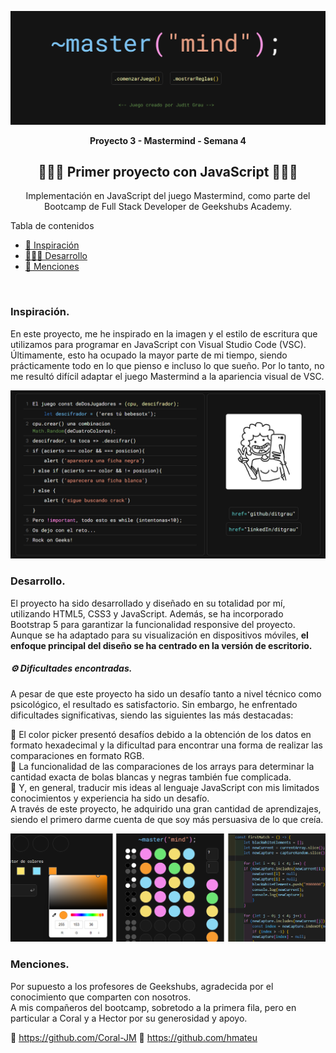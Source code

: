 ![image](./img/mastermind.png)
__<p align="center">Proyecto 3 - Mastermind - Semana 4</p>__
<h2 align="center">👩🏻‍💻 Primer proyecto con JavaScript 👩🏻‍💻</h2>


<p align="center">Implementación en JavaScript del juego Mastermind, como parte del Bootcamp de Full Stack Developer de Geekshubs Academy.</p>
<p 


## Tabla de contenidos

- [🎨 Inspiración](#inspiracion)
- [👩🏻‍💻 Desarrollo ](#desarrollo)
- [📢 Menciones](#menciones)
<br>

### Inspiración.

En este proyecto, me he inspirado en la imagen y el estilo de escritura que utilizamos para programar en JavaScript con Visual Studio Code (VSC). Últimamente, esto ha ocupado la mayor parte de mi tiempo, siendo prácticamente todo en lo que pienso e incluso lo que sueño. Por lo tanto, no me resultó difícil adaptar el juego Mastermind a la apariencia visual de VSC.


![image](./img/instrucciones.png)

### Desarrollo.
El proyecto ha sido desarrollado y diseñado en su totalidad por mí, utilizando HTML5, CSS3 y JavaScript. Además, se ha incorporado Bootstrap 5 para garantizar la funcionalidad responsive del proyecto. Aunque se ha adaptado para su visualización en dispositivos móviles, <b>el enfoque principal del diseño se ha centrado en la versión de escritorio. </b>
<br>

##### ⚙️ Dificultades encontradas.
A pesar de que este proyecto ha sido un desafío tanto a nivel técnico como psicológico, el resultado es satisfactorio. Sin embargo, he enfrentado dificultades significativas, siendo las siguientes las más destacadas:

🔸 El color picker presentó desafíos debido a la obtención de los datos en formato hexadecimal y la dificultad para encontrar una forma de realizar las comparaciones en formato RGB.<br>
🔸 La funcionalidad de las comparaciones de los arrays para determinar la cantidad exacta de bolas blancas y negras también fue complicada.<br>
🔸 Y, en general, traducir mis ideas al lenguaje JavaScript con mis limitados conocimientos y experiencia ha sido un desafío.<br>
A través de este proyecto, he adquirido una gran cantidad de aprendizajes, siendo el primero darme cuenta de que soy más persuasiva de lo que creía.

![image](./img/resumen.png)

### Menciones.
Por supuesto a los profesores de Geekshubs, agradecida por el conocimiento que comparten con nosotros.  
A mis compañeros del bootcamp, sobretodo a la primera fila, pero en particular a Coral y a Hector por su generosidad y apoyo. 

💎 https://github.com/Coral-JM 
💎 https://github.com/hmateu

